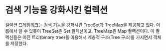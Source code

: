 # 검색 기능을 강화시킨 컬렉션

컬렉션 프레임워크는 검색 기능을 강화시킨 TreeSet과 TreeMap을 
제공하고 있다. 이름에서 알 수 있듯이 TreeSet은 Set 컬렉션이고,
TreeMap은 Map 컬렉션이다. 이 컬렉션들은 이진 트리(binary tree)를
이용해서 계층적 구조(Tree 구조)를 가지면서 객체를 저장한다.